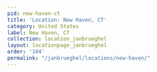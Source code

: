 ```yaml
---
pid: new-haven-ct
title: 'Location: New Haven, CT'
category: United States
label: New Haven, CT
collection: location_janbrueghel
layout: locationpage_janbrueghel
order: '104'
permalink: "/janbrueghel/locations/new-haven/"
---
```

